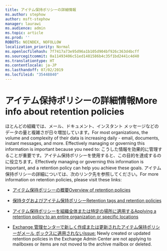 ```yaml
---
title: アイテム保持ポリシーの詳細情報
ms.author: stephow
author: msft-stephow
manager: laurawi
ms.audience: admin
ms.topic: article
ms.prod: ''
ROBOTS: NOINDEX, NOFOLLOW
localization_priority: Normal
ms.openlocfilehash: 7f7417a73e95d96a1b105d904bf926c363d4bcff
ms.sourcegitcommit: 0a11493406c51ed1481586b4c35f1bd2441c4d40
ms.translationtype: HT
ms.contentlocale: ja-JP
ms.lasthandoff: 07/02/2019
ms.locfileid: "35448840"
---
```

# <a name="more-info-about-retention-policies"></a><span data-ttu-id="b6bfd-102">アイテム保持ポリシーの詳細情報</span><span class="sxs-lookup"><span data-stu-id="b6bfd-102">More info about retention policies</span></span>

<span data-ttu-id="b6bfd-103">ほとんどの組織では、メール、ドキュメント、インスタント メッセージなどのデータの量と複雑さが日々増加しています。</span><span class="sxs-lookup"><span data-stu-id="b6bfd-103">For most organizations, the volume and complexity of their data is increasing daily - email, documents, instant messages, and more. Effectively managing or governing this information is important because you need to:</span></span>
<span data-ttu-id="b6bfd-104">こうした情報を効果的に管理することが重要です。アイテム保持ポリシーを使用すると、この目的を達成するのに役立ちます。</span><span class="sxs-lookup"><span data-stu-id="b6bfd-104">Effectively managing or governing this information is important, and a retention policy can help you achieve these goals.</span></span> <span data-ttu-id="b6bfd-105">アイテム保持ポリシーの詳細については、次のリンク先を参照してください。</span><span class="sxs-lookup"><span data-stu-id="b6bfd-105">For more information on retention policies, please visit these links:</span></span>

- [<span data-ttu-id="b6bfd-106">アイテム保持ポリシーの概要</span><span class="sxs-lookup"><span data-stu-id="b6bfd-106">Overview of retention policies</span></span>](https://docs.microsoft.com/office365/securitycompliance/retention-policies)

- [<span data-ttu-id="b6bfd-107">保持タグおよびアイテム保持ポリシー</span><span class="sxs-lookup"><span data-stu-id="b6bfd-107">Retention tags and retention policies</span></span>](https://docs.microsoft.com/exchange/security-and-compliance/messaging-records-management/retention-tags-and-policies)

- [<span data-ttu-id="b6bfd-108">アイテム保持ポリシーを組織全体または特定の場所に適用する</span><span class="sxs-lookup"><span data-stu-id="b6bfd-108">Applying a retention policy to an entire organization or specific locations</span></span>](https://docs.microsoft.com/office365/securitycompliance/retention-policies#applying-a-retention-policy-to-an-entire-organization-or-specific-locations)

- <span data-ttu-id="b6bfd-109">[Exchange 管理センターで新しく作成または更新されたアイテム保持ポリシーがメール ボックスに適用されない](https://docs.microsoft.com/alchemyinsights/retention-policies-in-exchange-admin-center-not-working)</span><span class="sxs-lookup"><span data-stu-id="b6bfd-109">[Issue:](https://docs.microsoft.com/alchemyinsights/retention-policies-in-exchange-admin-center-not-working) Newly created or updated retention policies in the Exchange Admin Center are not applying to mailboxes or items are not moved to the archive mailbox or deleted.</span></span>


